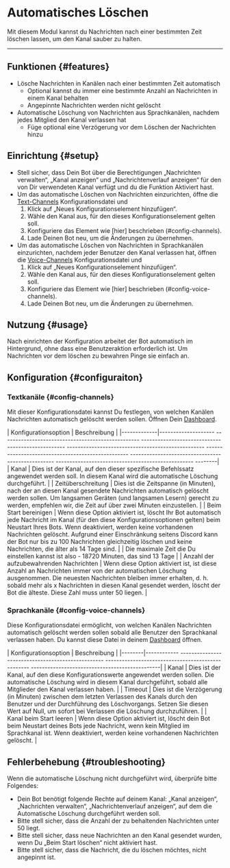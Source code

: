 # Automatisches Löschen

Mit diesem Modul kannst du Nachrichten nach einer bestimmten Zeit löschen lassen, um den Kanal sauber zu halten.

<ModuleOverview moduleName="auto-delete" />

---

## Funktionen {#features}

* Lösche Nachrichten in Kanälen nach einer bestimmten Zeit automatisch
  * Optional kannst du immer eine bestimmte Anzahl an Nachrichten in einem Kanal behalten
  * Angepinnte Nachrichten werden nicht gelöscht
* Automatische Löschung von Nachrichten aus Sprachkanälen, nachdem jedes Mitglied den Kanal verlassen hat
  * Füge optional eine Verzögerung vor dem Löschen der Nachrichten hinzu

## Einrichtung {#setup}

* Stell sicher, dass Dein Bot über die Berechtigungen „Nachrichten verwalten“, „Kanal anzeigen“ und „Nachrichtenverlauf anzeigen“ für den von Dir verwendeten Kanal verfügt
  und du die Funktion Aktiviert hast.
* Um das automatische Löschen von Nachrichten einzurichten, öffne
  die [Text-Channels](https://scnx.app/de/glink?page=bot/configuration?file=auto-delete%7Cchannels) Konfigurationsdatei und
  1. Klick auf „Neues Konfigurationselement hinzufügen“.
  2. Wähle den Kanal aus, für den dieses Konfigurationselement gelten soll.
  3. Konfiguriere das Element wie [hier] beschrieben (#config-channels).
  4. Lade Deinen Bot neu, um die Änderungen zu übernehmen.
* Um das automatische Löschen von Nachrichten in Sprachkanälen einzurichten, nachdem jeder Benutzer den Kanal verlassen hat, öffnen
  die [Voice-Channels](https://scnx.app/de/glink?page=bot/configuration?file=auto-delete%7Cvoice-channels) Konfigurationsdatei und
  1. Klick auf „Neues Konfigurationselement hinzufügen“.
  2. Wähle den Kanal aus, für den dieses Konfigurationselement gelten soll.
  3. Konfiguriere das Element wie [hier] beschrieben (#config-voice-channels).
  4. Lade Deinen Bot neu, um die Änderungen zu übernehmen.

## Nutzung {#usage}

Nach einrichten der Konfiguration arbeitet der Bot automatisch im Hintergrund, ohne dass eine Benutzeraktion erforderlich ist. Um Nachrichten
vor dem löschen zu bewahren Pinge sie einfach an.

## Konfiguration {#configuraiton}

### Textkanäle {#config-channels}

Mit dieser Konfigurationsdatei kannst Du festlegen, von welchen Kanälen Nachrichten automatisch gelöscht werden sollen. Öffnen
Dein [Dashboard](https://scnx.app/de/glink?page=bot/configuration?file=auto-delete%7Cchannels).

| Konfigurationsoption | Beschreibung |
|-------------|-------------------- -------------------------------------------------- -------------------------------------------------- -------------------------------------------------- -------------------------------------------------- -------------------------------------------------- -------------------------------------------------- --------|
| Kanal | Dies ist der Kanal, auf den dieser spezifische Befehlssatz angewendet werden soll. In diesem Kanal wird die automatische Löschung durchgeführt. |
| Zeitüberschreitung | Dies ist die Zeitspanne (in Minuten), nach der an diesen Kanal gesendete Nachrichten automatisch gelöscht werden sollen. Um langsamen Geräten (und langsamen Lesern) gerecht zu werden, empfehlen wir, die Zeit auf über zwei Minuten einzustellen. |
| Beim Start bereinigen | Wenn diese Option aktiviert ist, löscht Ihr Bot automatisch jede Nachricht im Kanal (für den diese Konfigurationsoptionen gelten) beim Neustart Ihres Bots. Wenn deaktiviert, werden keine vorhandenen Nachrichten gelöscht. Aufgrund einer Einschränkung seitens Discord kann der Bot nur bis zu 100 Nachrichten gleichzeitig löschen und keine Nachrichten, die älter als 14 Tage sind. |
| Die maximale Zeit die Du einstellen kannst ist also - 18720 Minuten, das sind 13 Tage |
| Anzahl der aufzubewahrenden Nachrichten | Wenn diese Option aktiviert ist, ist diese Anzahl an Nachrichten immer von der automatischen Löschung ausgenommen. Die neuesten Nachrichten bleiben immer erhalten, d. h. sobald mehr als x Nachrichten in diesen Kanal gesendet werden, löscht der Bot die älteste. Diese Zahl muss unter 50 liegen. |

### Sprachkanäle {#config-voice-channels}

Diese Konfigurationsdatei ermöglicht,
von welchen Kanälen Nachrichten automatisch gelöscht werden sollen
sobald alle Benutzer den Sprachkanal verlassen haben.
Du kannst diese Datei in deinem [Dashboard](https://scnx.app/de/glink?page=bot/configuration?file=auto-delete%7Cvoice-channels) öffnen.

| Konfigurationsoption | Beschreibung |
|--------|------------ -------------------------------------------------- -------------------------------------------------- -----------------------------------------------|
| Kanal | Dies ist der Kanal, auf den diese Konfigurationswerte angewendet werden sollen. Die automatische Löschung wird in diesem Kanal durchgeführt, sobald alle Mitglieder den Kanal verlassen haben. |
| Timeout | Dies ist die Verzögerung (in Minuten) zwischen dem letzten Verlassen des Kanals durch den Benutzer und der Durchführung des Löschvorgangs. Setzen Sie diesen Wert auf Null, um sofort bei Verlassen die Löschung durchzuführen. |
| Kanal beim Start leeren | Wenn diese Option aktiviert ist, löscht dein Bot beim Neustart deines Bots jede Nachricht, wenn kein Mitglied im Sprachkanal ist. Wenn deaktiviert, werden keine vorhandenen Nachrichten gelöscht. |

## Fehlerbehebung {#troubleshooting}

Wenn die automatische Löschung nicht durchgeführt wird, überprüfe bitte Folgendes:

* Dein Bot benötigt folgende Rechte auf deinem Kanal: „Kanal anzeigen“, „Nachrichten verwalten“, „Nachrichtenverlauf anzeigen“, auf dem die Automatische Löschung durchgeführt werden soll.
* Bitte stell sicher, dass die Anzahl der zu behaltenden Nachrichten unter 50 liegt.
* Bitte stell sicher, dass neue Nachrichten an den Kanal gesendet wurden, wenn Du „Beim Start löschen“ nicht aktiviert hast.
* Bitte stell sicher, dass die Nachricht, die du löschen möchtes, nicht angepinnt ist.
